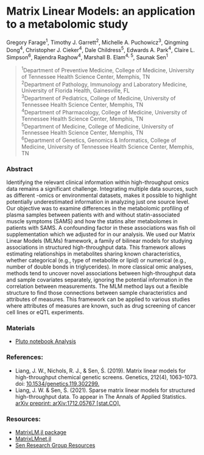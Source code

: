 # Matrix Linear Models: an application to a metabolomic study


Gregory Farage<sup>1</sup>, Timothy J. Garrett<sup>2</sup>, Michelle A. Puchowicz<sup>3</sup>, Qingming Dong<sup>4</sup>, Christopher J. Cieker<sup>4</sup>, Dale Childress<sup>5</sup>, Edwards A. Park<sup>4</sup>, Claire L. Simpson<sup>6</sup>, Rajendra Raghow<sup>4</sup>, Marshall B. Elam<sup>4, 5</sup>, Saunak Sen<sup>1</sup>

><sup>1</sup>Department of Preventive Medicine, College of Medicine, University of Tennessee Health Science Center, Memphis, TN   
<sup>2</sup>Department of Pathology, Immunology and Laboratory Medicine, University of Florida Health, Gainesville, FL    
<sup>3</sup>Department of Pediatrics, College of Medicine, University of Tennessee Health Science Center, Memphis, TN   
<sup>4</sup>Department of Pharmacology, College of Medicine, University of Tennessee Health Science Center, Memphis, TN   
<sup>5</sup>Department of Medicine, College of Medicine, University of Tennessee Health Science Center, Memphis, TN   
<sup>6</sup>Department of Genetics, Genomics & Informatics, College of Medicine, University of Tennessee Health Science Center, Memphis, TN   

### Abstract     
Identifying the relevant clinical information within high-throughput omics data remains a significant challenge. Integrating multiple data sources, such as different -omics or environmental datasets, makes it possible to highlight potentially underestimated information in analyzing just one source level. Our objective was to examine differences in the metabolomic profiling of plasma samples between patients with and without statin-associated muscle symptoms (SAMS) and how the statins alter metabolomes in patients with SAMS. A confounding factor in these associations was fish oil supplementation which we adjusted for in our analysis. We used our Matrix Linear Models (MLMs) framework, a family of bilinear models for studying associations in structured high-throughput data. This framework allows estimating relationships in metabolites sharing known characteristics, whether categorical (e.g., type of metabolite or lipid) or numerical (e.g., number of double bonds in triglycerides). In more classical omic analyses, methods tend to uncover novel associations between high-throughput data and sample covariates separately, ignoring the potential information in the correlation between measurements. The MLM method lays out a flexible structure to find those connections between sample characteristics and attributes of measures. This framework can be applied to various studies where attributes of measures are known, such as drug screening of cancer cell lines or eQTL experiments.

### Materials

- [Pluto notebook Analysis](https://htmlview.glitch.me/?https://github.com/senresearch/MLM-metabolomic-study/blob/main/PlutoReportMLMtriglycerideGwithFishOil.jl.html)

### References:

- Liang, J. W., Nichols, R. J., & Sen, Ś. (2019). Matrix linear models for high-throughput chemical genetic screens. Genetics, 212(4), 1063–1073. doi: [10.1534/genetics.119.302299.](https://academic.oup.com/genetics/article/212/4/1063/5931246)
- Liang, J. W. & Sen, Ś. (2021). Sparse matrix linear models for structured high-throughput data. To appear in The Annals of Applied Statistics. [arXiv preprint: arXiv:1712.05767 [stat.CO].](https://arxiv.org/abs/1712.05767)


### Resources:

- [MatrixLM.jl package](https://github.com/senresearch/MatrixLM.jl)
- [MatrixLMnet.jl](https://github.com/senresearch/MatrixLMnet.jl)
- [Sen Research Group Resources](https://senresearch.github.io/)





